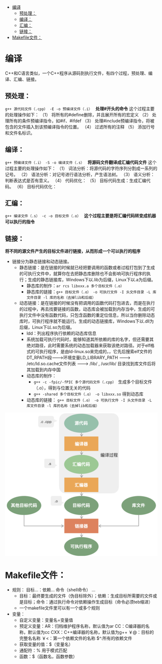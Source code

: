 <!-- [TOC] -->
- [编译](#编译)
  - [预处理：](#预处理)
  - [编译：](#编译-1)
  - [汇编：](#汇编)
  - [链接：](#链接)
- [Makefile文件：](#makefile文件)
# 编译

 C++和C语言类似，一个C++程序从源码到执行文件，有四个过程，预处理、编译、汇编、链接。

## 预处理：
`g++ 源代码文件（.cpp） -E -o 预编译文件（.i） `   **处理#开头的命令**
这个过程主要的处理操作如下：
（1） 将所有的#define删除，并且展开所有的宏定义
（2） 处理所有的条件预编译指令，如#if、#ifdef
（3） 处理#include预编译指令，将被包含的文件插入到该预编译指令的位置。
（4） 过滤所有的注释
（5） 添加行号和文件名标识。

## 编译：
`g++ 预编译文件（.i） -S -o 编译文件（.s） `   **将源码文件翻译成汇编代码文件**
这个过程主要的处理操作如下：
（1） 词法分析：将源代码的字符序列分割成一系列的记号。
（2） 语法分析：对记号进行语法分析，产生语法树。
（3） 语义分析：判断表达式是否有意义。
（4） 代码优化：
（5） 目标代码生成：生成汇编代码。
（6） 目标代码优化：

## 汇编：
`g++ 编译文件（.s） -c -o 目标文件（.o） `   **这个过程主要是将汇编代码转变成机器可以执行的指令**

## 链接：
**将不同的源文件产生的目标文件进行链接，从而形成一个可以执行的程序**
- 链接分为静态链接和动态链接。
  - 静态链接：是在链接的时候就已经把要调用的函数或者过程打包到了生成的可执行文件中，就算你在去把静态库删除也不会影响可执行程序的执行；生成的静态链接库，Windows下以.lib为后缀，Linux下以.a为后缀。
    - 静态库的制作：`ar rcs libxxx.a 多个目标文件（.o）` 
    - 静态库的链接：`g++ 目标文件（.o） -o 可执行文件 -I 头文件目录 -L 库文件目录 -l 库的名称（去掉lib和后缀）` 
  - 动态链接：是在链接的时候没有把调用的函数代码打包进去，而是在执行的过程中，再去找要链接的函数，动态库会被加载到内存当中，生成的可执行文件中没有函数代码，只包含函数的重定位信息，所以当你删除动态库时，可执行程序就不能运行。生成的动态链接库，Windows下以.dll为后缀，Linux下以.so为后缀。
    - ldd：列出程序执行依赖的动态库信息
    - 系统加载可执行代码时，能够知道其所依赖的库的名字，但还需要其绝对路径，此时需要系统的动态加载器来获取该绝对路径。对于elf格式的可执行程序，是由ld-linux.so来完成的，，它先后搜索elf文件的DT_RPATH段--->环境变量LD_LIBRARY_PATH ---> /etc/ld.so.cache文件列表 ---> /lib/ , /usr/lib/ 目录找到库文件后将其加载到内存中国
    - 动态库的制作：
      - `g++ -c -fpic/-fPIC 多个源代码文件（.cpp） `生成多个目标文件（.o），得到与位置无关的代码
      - `g++ -shared 多个目标文件（.o） -o libxxx.so` 得到动态库
    - 动态库的链接： `g++ 目标文件（.o） -o 可执行文件 -I 头文件目录 -L 库文件目录 -l 库的名称（去掉lib和后缀）` 


![](pictures/编译过程.png)

# Makefile文件：

- 规则： 目标...：依赖...
            命令（shell命令）
            ...
    - 目标：最终要生成的文件（伪目标除外）；依赖：生成目标所需要的文件或是目标；命令：通过执行命令对依赖操作生成目标（命令必须teb缩进）
    - 一个makefile文件里可以有一个或多个规则
- 变量：
  - 自定义变量：变量名=变量值 
  - 预定义变量：AR：归档维护程序名称，默认值为ar
              CC：C编译器的名称，默认值为cc
              CXX：C++编译器的名称，默认值为g++
              ￥@：目标的完整名名称
              ￥<：第一个依赖文件的名称
              $^:所有的依赖文件
  - 获取变量的值：$（变量名）
  - 通配符：% 用于模式匹配
  - 函数：$（函数名，函数参数）